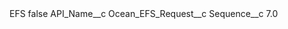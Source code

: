 <?xml version="1.0" encoding="UTF-8"?>
<CustomMetadata xmlns="http://soap.sforce.com/2006/04/metadata" xmlns:xsi="http://www.w3.org/2001/XMLSchema-instance" xmlns:xsd="http://www.w3.org/2001/XMLSchema">
    <label>EFS</label>
    <protected>false</protected>
    <values>
        <field>API_Name__c</field>
        <value xsi:type="xsd:string">Ocean_EFS_Request__c</value>
    </values>
    <values>
        <field>Sequence__c</field>
        <value xsi:type="xsd:double">7.0</value>
    </values>
</CustomMetadata>
